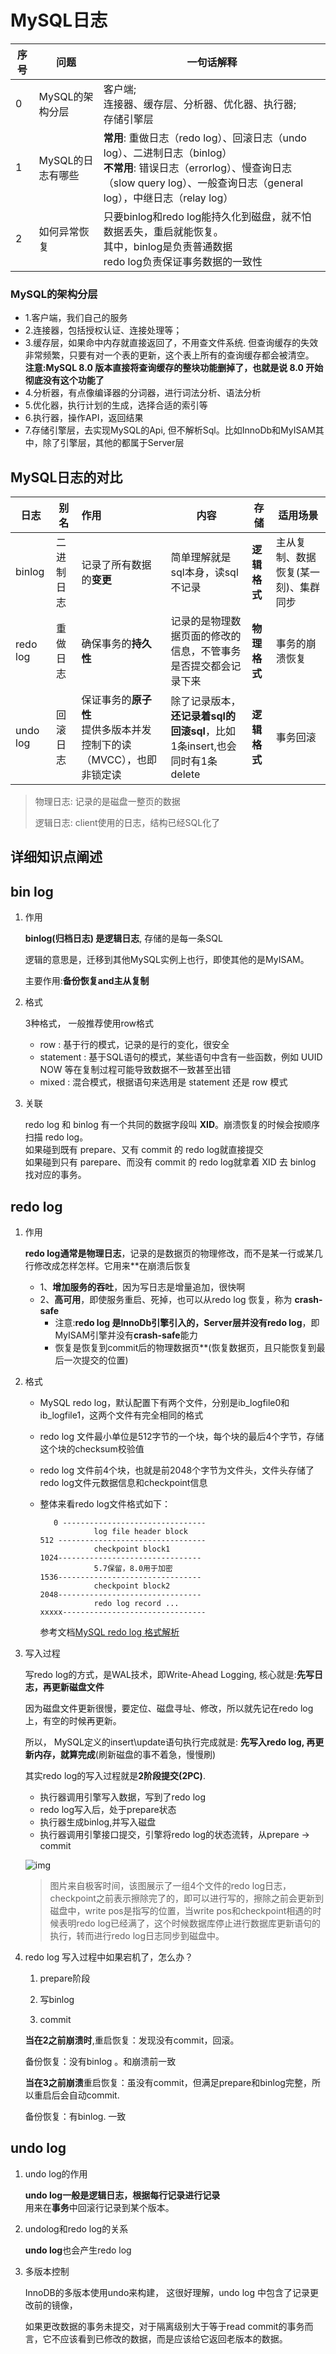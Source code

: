 # MySQL日志

| 序号 | 问题              | 一句话解释                                                   |
| ---- | ----------------- | ------------------------------------------------------------ |
| 0    | MySQL的架构分层   | 客户端;<br>连接器、缓存层、分析器、优化器、执行器;<br>存储引擎层 |
| 1    | MySQL的日志有哪些 | **常用**: 重做日志（redo log）、回滚日志（undo log）、二进制日志（binlog） <br>**不常用**: 错误日志（errorlog）、慢查询日志（slow query log）、一般查询日志（general log），中继日志（relay log） |
| 2    | 如何异常恢复      | 只要binlog和redo log能持久化到磁盘，就不怕数据丢失，重启就能恢复。<br>其中，binlog是负责普通数据<br>redo log负责保证事务数据的一致性 |

### MySQL的架构分层
- 1.客户端，我们自己的服务
- 2.连接器，包括授权认证、连接处理等；
- 3.缓存层，如果命中内存就直接返回了，不用查文件系统. 但查询缓存的失效非常频繁，只要有对一个表的更新，这个表上所有的查询缓存都会被清空。<br>**注意:MySQL 8.0 版本直接将查询缓存的整块功能删掉了，也就是说 8.0 开始彻底没有这个功能了** 
- 4.分析器，有点像编译器的分词器，进行词法分析、语法分析
- 5.优化器，执行计划的生成，选择合适的索引等 
- 6.执行器，操作API，返回结果
- 7.存储引擎层，去实现MySQL的Api, 但不解析Sql。比如InnoDb和MyISAM其中，除了引擎层，其他的都属于Server层  



## MySQL日志的对比

| 日志| 别名 | 作用| 内容    | 存储 | 适用场景 |
| -------- | ---------- | :--------------------------------------------- | ------------------------------------------------------------ | ---- | ------------------------------------ |
| binlog   | 二进制日志 | 记录了所有数据的**变更**          | 简单理解就是sql本身，读sql不记录<br>  | **逻辑格式** | 主从复制、数据恢复(某一刻)、集群同步 |
| redo log | 重做日志   | 确保事务的**持久性**                    | 记录的是物理数据页面的修改的信息，不管事务是否提交都会记录下来 | **物理格式** | 事务的崩溃恢复                       |
| undo log | 回滚日志   | 保证事务的**原子性**<br>提供多版本并发控制下的读（MVCC），也即非锁定读 | 除了记录版本，**还记录着sql的回滚sql**，比如1条insert,也会同时有1条delete | **逻辑格式** | 事务回滚                             |

> 物理日志: 记录的是磁盘一整页的数据
>
> 逻辑日志: client使用的日志，结构已经SQL化了

## 详细知识点阐述  

## bin log

1. 作用

   **binlog(归档日志) 是逻辑日志**, 存储的是每一条SQL 

   逻辑的意思是，迁移到其他MySQL实例上也行，即使其他的是MyISAM。

   主要作用:**备份恢复and主从复制**

2. 格式

   3种格式， 一般推荐使用row格式

   - row : 基于行的模式，记录的是行的变化，很安全
   - statement : 基于SQL语句的模式，某些语句中含有一些函数，例如 UUID NOW 等在复制过程可能导致数据不一致甚至出错
   - mixed : 混合模式，根据语句来选用是 statement 还是 row 模式

3. 关联

   redo log 和 binlog 有一个共同的数据字段叫 **XID**。崩溃恢复的时候会按顺序扫描 redo log。<br/>如果碰到既有 prepare、又有 commit 的 redo log就直接提交<br/>如果碰到只有 parepare、而没有 commit 的 redo log就拿着 XID 去 binlog 找对应的事务。

## redo log

1. 作用

    **redo log通常是物理日志**，记录的是数据页的物理修改，而不是某一行或某几行修改成怎样怎样。它用来**在崩溃后恢复<br>

    - 1、**增加服务的吞吐**，因为写日志是增量追加，很快啊 <br>
    - 2、**高可用**，即使服务重启、死掉，也可以从redo log 恢复，称为 **crash-safe**
      - 注意:**redo log 是InnoDb引擎引入的，Server层并没有redo log**，即MyISAM引擎并没有**crash-safe**能力<br>
      - 恢复是恢复到commit后的物理数据页**(恢复数据页，且只能恢复到最后一次提交的位置)

2. 格式

    - MySQL redo log，默认配置下有两个文件，分别是ib_logfile0和ib_logfile1，这两个文件有完全相同的格式

    - redo log 文件最小单位是512字节的一个块，每个块的最后4个字节，存储这个块的checksum校验值

    - redo log 文件前4个块，也就是前2048个字节为文件头，文件头存储了redo log文件元数据信息和checkpoint信息

    - 整体来看redo log文件格式如下：

      ```mysql
         0 --------------------------------
                  log file header block
      512 ---------------------------------
                  checkpoint block1
      1024--------------------------------
                  5.7保留，8.0用于加密
      1536--------------------------------
                  checkpoint block2
      2048--------------------------------
                  redo log record ...
      xxxxx--------------------------------
      ```

      参考文档[MySQL redo log 格式解析](http://www.weijingbiji.com/2183/)

3. 写入过程

   写redo log的方式，是WAL技术，即Write-Ahead Logging, 核心就是:**先写日志，再更新磁盘文件**

   因为磁盘文件更新很慢，要定位、磁盘寻址、修改，所以就先记在redo log上，有空的时候再更新。

   所以， MySQL定义的insert\update语句执行完成就是: **先写入redo log, 再更新内存，就算完成**(刷新磁盘的事不着急，慢慢刷)

   

   其实redo log的写入过程就是**2阶段提交(2PC)**.

   - 执行器调用引擎写入数据，写到了redo log
   - redo log写入后，处于prepare状态 
   - 执行器生成binlog,并写入磁盘 
   - 执行器调用引擎接口提交，引擎将redo log的状态流转，从prepare -> commit

   ![img](https://www.linuxidc.com/upload/2018_11/181121105137361.jpg)

   > 图片来自极客时间，该图展示了一组4个文件的redo log日志，checkpoint之前表示擦除完了的，即可以进行写的，擦除之前会更新到磁盘中，write pos是指写的位置，当write pos和checkpoint相遇的时候表明redo log已经满了，这个时候数据库停止进行数据库更新语句的执行，转而进行redo log日志同步到磁盘中。

4. redo log 写入过程中如果宕机了，怎么办？

   1. prepare阶段 

   2. 写binlog 

   3. commit

   **当在2之前崩溃时**,重启恢复：发现没有commit，回滚。

   备份恢复：没有binlog 。和崩溃前一致

   **当在3之前崩溃**重启恢复：虽没有commit，但满足prepare和binlog完整，所以重启后会自动commit.

   备份恢复：有binlog. 一致

## undo log

1. undo log的作用

   **undo log一般是逻辑日志，根据每行记录进行记录**<br>用来在**事务**中回滚行记录到某个版本。

2. undolog和redo log的关系

   **undo log**也会产生redo log

3. 多版本控制

   InnoDB的多版本使用undo来构建， 这很好理解，undo log 中包含了记录更改前的镜像，

   如果更改数据的事务未提交，对于隔离级别大于等于read commit的事务而言，它不应该看到已修改的数据，而是应该给它返回老版本的数据。

